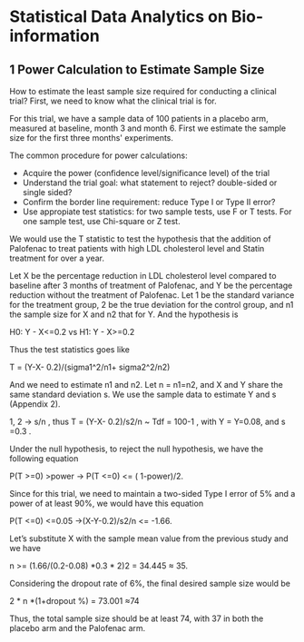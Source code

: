 # Statistical Data Analytics on Bio-information

## 1 Power Calculation to Estimate Sample Size

How to estimate the least sample size required for conducting a clinical trial? First, we need to know what the clinical trial is for.

For this trial, we have a sample data of 100 patients in a placebo arm, measured at baseline, month 3 and month 6. First we estimate the sample size for the first three months' experiments.

The common procedure for power calculations:

- Acquire the power (confidence level/significance level) of the trial
- Understand the trial goal: what statement to reject? double-sided or single sided?
- Confirm the border line requirement: reduce Type I or Type II error?
- Use appropiate test statistics: for two sample tests, use F or T tests. For one sample test, use Chi-square or Z test.

We would use the T statistic to test the hypothesis that the addition of Palofenac to treat patients with high LDL cholesterol level and Statin treatment for over a year.

Let X be the percentage reduction in LDL cholesterol level compared to baseline after 3 months of treatment of Palofenac, and Y be the percentage reduction without the treatment of Palofenac. Let 1 be the standard variance for the treatment group, 2 be the true deviation for the control group, and n1 the sample size for X and n2 that for Y.
And the hypothesis is 

H0: Y - X<=0.2           vs              H1: Y - X>=0.2 

Thus the test statistics goes like

T = (Y-X- 0.2)/(sigma1^2/n1+ sigma2^2/n2) 

And we need to estimate n1  and  n2. Let n = n1=n2, and X and Y share the same standard deviation s. We use the sample data to estimate Y and s (Appendix 2).

 1, 2 -> s/n , thus  T = (Y-X- 0.2)/s2/n  ~ Tdf = 100-1 , with Y = Y=0.08, and s =0.3  .

Under the null hypothesis, to reject the null hypothesis, we have the following equation

P(T >=0) >power -> P(T <=0)  <= ( 1-power)/2.

Since for this trial, we need to maintain a two-sided Type I error of 5% and a power of at least 90%, we would have this equation

 P(T <=0)  <=0.05 ->(X-Y-0.2)/s2/n  <= -1.66.

Let’s substitute X with the sample mean value from the previous study and we have

n >= (1.66/(0.2-0.08) *0.3 * 2)2   = 34.445 ≈ 35.

Considering the dropout rate of 6%, the final desired sample size would be 

2 *  n *(1+dropout %) = 73.001 ≈74

Thus, the total sample size should be at least 74, with 37 in both the placebo arm and the Palofenac arm.

